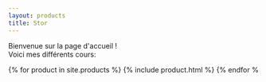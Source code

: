```yaml
---
layout: products
title: Stor
---   
```


<p>Bienvenue sur la page d'accueil !<br />
Voici mes différents cours:</p>

{% for product in site.products %}
  {% include product.html %}
{% endfor %